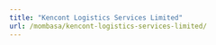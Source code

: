 ```yaml
---
title: "Kencont Logistics Services Limited"
url: /mombasa/kencont-logistics-services-limited/
---
```


